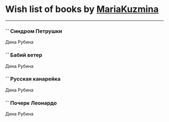 # Wish list of books by [MariaKuzmina](http://vk.com/id29830911)
---

### `` Синдром Петрушки
Дина Рубина

### `` Бабий ветер
Дина Рубина

### `` Русская канарейка
Дина Рубина

### `` Почерк Леонардо
Дина Рубина

